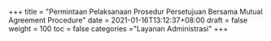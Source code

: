 +++
title = "Permintaan Pelaksanaan Prosedur Persetujuan Bersama Mutual Agreement Procedure"
date = 2021-01-16T13:12:37+08:00
draft = false
weight = 100
toc = false
categories ="Layanan Administrasi"
+++